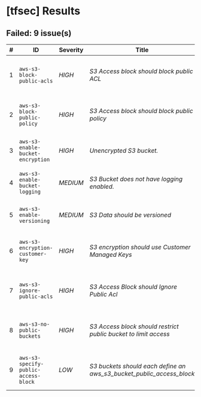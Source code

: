 
# [tfsec] Results
## Failed: 9 issue(s)
| # | ID | Severity | Title | Location | Description |
|---|----|----------|-------|----------|-------------|
| 1 | `aws-s3-block-public-acls` | *HIGH* | _S3 Access block should block public ACL_ | `flow-logs.tf:1-4` | No public access block so not blocking public acls |
| 2 | `aws-s3-block-public-policy` | *HIGH* | _S3 Access block should block public policy_ | `flow-logs.tf:1-4` | No public access block so not blocking public policies |
| 3 | `aws-s3-enable-bucket-encryption` | *HIGH* | _Unencrypted S3 bucket._ | `flow-logs.tf:1-4` | Bucket does not have encryption enabled |
| 4 | `aws-s3-enable-bucket-logging` | *MEDIUM* | _S3 Bucket does not have logging enabled._ | `flow-logs.tf:1-4` | Bucket does not have logging enabled |
| 5 | `aws-s3-enable-versioning` | *MEDIUM* | _S3 Data should be versioned_ | `flow-logs.tf:1-4` | Bucket does not have versioning enabled |
| 6 | `aws-s3-encryption-customer-key` | *HIGH* | _S3 encryption should use Customer Managed Keys_ | `flow-logs.tf:1-4` | Bucket does not encrypt data with a customer managed key. |
| 7 | `aws-s3-ignore-public-acls` | *HIGH* | _S3 Access Block should Ignore Public Acl_ | `flow-logs.tf:1-4` | No public access block so not ignoring public acls |
| 8 | `aws-s3-no-public-buckets` | *HIGH* | _S3 Access block should restrict public bucket to limit access_ | `flow-logs.tf:1-4` | No public access block so not restricting public buckets |
| 9 | `aws-s3-specify-public-access-block` | *LOW* | _S3 buckets should each define an aws_s3_bucket_public_access_block_ | `flow-logs.tf:1-4` | Bucket does not have a corresponding public access block. |

